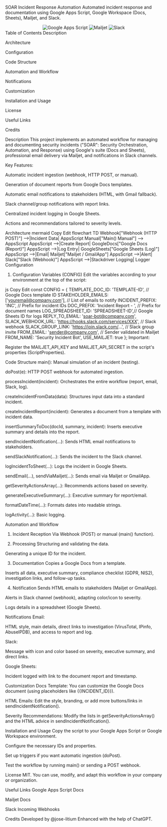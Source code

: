 SOAR Incident Response Automation
Automated incident response and documentation using Google Apps Script, Google Workspace (Docs, Sheets), Mailjet, and Slack.

<div align="center"> <img src="https://img.shields.io/badge/Automation-Google%20Apps%20Script-blue" alt="Google Apps Script"/> <img src="https://img.shields.io/badge/Email-Mailjet-green" alt="Mailjet"/> <img src="https://img.shields.io/badge/Chat-Slack-%234A154B" alt="Slack"/> </div>
Table of Contents
Description

Architecture

Configuration

Code Structure

Automation and Workflow

Notifications

Customization

Installation and Usage

License

Useful Links

Credits

Description
This project implements an automated workflow for managing and documenting security incidents ("SOAR": Security Orchestration, Automation, and Response) using Google's suite (Docs and Sheets), professional email delivery via Mailjet, and notifications in Slack channels.

Key Features:

Automatic incident ingestion (webhook, HTTP POST, or manual).

Generation of document reports from Google Docs templates.

Automatic email notifications to stakeholders (HTML, with Gmail fallback).

Slack channel/group notifications with report links.

Centralized incident logging in Google Sheets.

Actions and recommendations tailored to severity levels.

Architecture
mermaid
Copy
Edit
flowchart TD
    Webhook["Webhook (HTTP POST)"] -->|Incident Data| AppsScript
    Manual["Main() Manual"] --> AppsScript
    AppsScript -->|Create Report| GoogleDocs["Google Docs (Report)"]
    AppsScript -->|Log Entry| GoogleSheets["Google Sheets (Log)"]
    AppsScript -->|Email| Mailjet["Mailjet / GmailApp"]
    AppsScript -->|Alert| Slack["Slack (Webhook)"]
    AppsScript -->|Stackdriver Logging| Logger
Configuration
1. Configuration Variables (CONFIG)
Edit the variables according to your environment at the top of the script:

js
Copy
Edit
const CONFIG = {
  TEMPLATE_DOC_ID: 'TEMPLATE-ID',     // Google Docs template ID
  STAKEHOLDER_EMAILS: ['youremail@company.com'], // List of emails to notify
  INCIDENT_PREFIX: 'INC',              // Prefix for incident IDs
  DOC_PREFIX: 'Incident Report - ',    // Prefix for document names
  LOG_SPREADSHEET_ID: 'SPREADSHEET-ID',// Google Sheets ID for logs
  REPLY_TO_EMAIL: 'soar-bot@company.com',
  SLACK_WEBHOOK_URL: 'https://hooks.slack.com/services/XXX', // Slack webhook
  SLACK_GROUP_LINK: 'https://join.slack.com/...',            // Slack group invite
  FROM_EMAIL: 'sender@company.com',   // Sender validated in Mailjet
  FROM_NAME: 'Security Incident Bot',
  USE_MAILJET: true
};
Important:

Register the MAILJET_API_KEY and MAILJET_API_SECRET in the script's properties (ScriptProperties).

Code Structure
main(): Manual simulation of an incident (testing).

doPost(e): HTTP POST webhook for automated ingestion.

processIncident(incident): Orchestrates the entire workflow (report, email, Slack, log).

createIncidentFromData(data): Structures input data into a standard incident.

createIncidentReport(incident): Generates a document from a template with incident data.

insertSummaryToDoc(docId, summary, incident): Inserts executive summary and details into the report.

sendIncidentNotification(...): Sends HTML email notifications to stakeholders.

sendSlackNotification(...): Sends the incident to the Slack channel.

logIncidentToSheet(...): Logs the incident in Google Sheets.

sendEmail(...), sendViaMailjet(...): Sends email via Mailjet or GmailApp.

getSeverityActionsArray(...): Recommends actions based on severity.

generateExecutiveSummary(...): Executive summary for report/email.

formatDateTime(...): Formats dates into readable strings.

logActivity(...): Basic logging.

Automation and Workflow
1. Incident Reception
Via Webhook (POST) or manual (main() function).

2. Processing
Structuring and validating the data.

Generating a unique ID for the incident.

3. Documentation
Copies a Google Docs from a template.

Inserts all data, executive summary, compliance checklist (GDPR, NIS2), investigation links, and follow-up tasks.

4. Notification
Sends HTML emails to stakeholders (Mailjet or GmailApp).

Alerts in Slack channel (webhook), adapting color/icon to severity.

Logs details in a spreadsheet (Google Sheets).

Notifications
Email:

HTML style, main details, direct links to investigation (VirusTotal, IPinfo, AbuseIPDB), and access to report and log.

Slack:

Message with icon and color based on severity, executive summary, and direct links.

Google Sheets:

Incident logged with link to the document report and timestamp.

Customization
Docs Template:
You can customize the Google Docs document (using placeholders like {{INCIDENT_ID}}).

HTML Emails:
Edit the style, branding, or add more buttons/links in sendIncidentNotification().

Severity Recommendations:
Modify the lists in getSeverityActionsArray() and the HTML advice in sendIncidentNotification().

Installation and Usage
Copy the script to your Google Apps Script or Google Workspace environment.

Configure the necessary IDs and properties.

Set up triggers if you want automatic ingestion (doPost).

Test the workflow by running main() or sending a POST webhook.

License
MIT.
You can use, modify, and adapt this workflow in your company or organization.

Useful Links
Google Apps Script Docs

Mailjet Docs

Slack Incoming Webhooks

Credits
Developed by @jose-litium
Enhanced with the help of ChatGPT.

